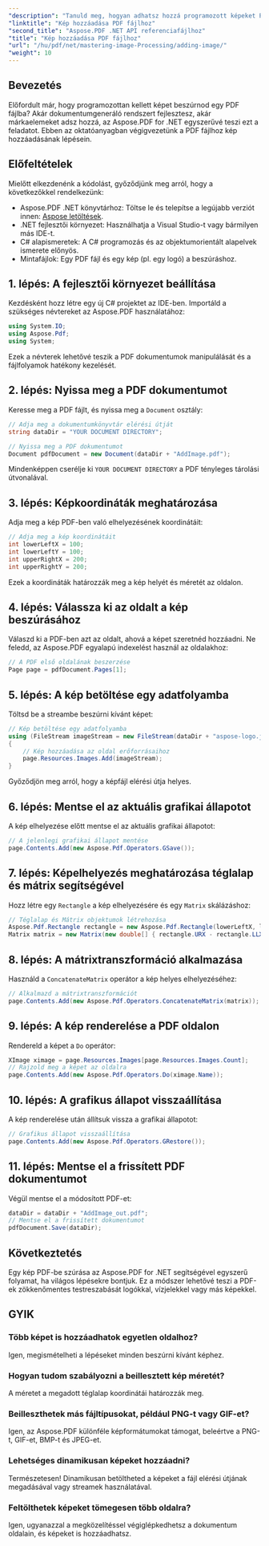 ```yaml
---
"description": "Tanuld meg, hogyan adhatsz hozzá programozott képeket PDF fájlokhoz az Aspose.PDF for .NET segítségével. Ez az átfogó oktatóanyag minden lépést lefed, a környezet beállításától kezdve a képek adott oldalakon történő megjelenítéséig."
"linktitle": "Kép hozzáadása PDF fájlhoz"
"second_title": "Aspose.PDF .NET API referenciafájlhoz"
"title": "Kép hozzáadása PDF fájlhoz"
"url": "/hu/pdf/net/mastering-image-Processing/adding-image/"
"weight": 10
---
```


## Bevezetés

Előfordult már, hogy programozottan kellett képet beszúrnod egy PDF fájlba? Akár dokumentumgeneráló rendszert fejlesztesz, akár márkaelemeket adsz hozzá, az Aspose.PDF for .NET egyszerűvé teszi ezt a feladatot. Ebben az oktatóanyagban végigvezetünk a PDF fájlhoz kép hozzáadásának lépésein.

## Előfeltételek

Mielőtt elkezdenénk a kódolást, győződjünk meg arról, hogy a következőkkel rendelkezünk:

- Aspose.PDF .NET könyvtárhoz: Töltse le és telepítse a legújabb verziót innen: [Aspose letöltések](https://releases.aspose.com/pdf/net/).
- .NET fejlesztői környezet: Használhatja a Visual Studio-t vagy bármilyen más IDE-t.
- C# alapismeretek: A C# programozás és az objektumorientált alapelvek ismerete előnyös.
- Mintafájlok: Egy PDF fájl és egy kép (pl. egy logó) a beszúráshoz.

## 1. lépés: A fejlesztői környezet beállítása

Kezdésként hozz létre egy új C# projektet az IDE-ben. Importáld a szükséges névtereket az Aspose.PDF használatához:

```csharp
using System.IO;
using Aspose.Pdf;
using System;
```

Ezek a névterek lehetővé teszik a PDF dokumentumok manipulálását és a fájlfolyamok hatékony kezelését.

## 2. lépés: Nyissa meg a PDF dokumentumot

Keresse meg a PDF fájlt, és nyissa meg a `Document` osztály:

```csharp
// Adja meg a dokumentumkönyvtár elérési útját
string dataDir = "YOUR DOCUMENT DIRECTORY";

// Nyissa meg a PDF dokumentumot
Document pdfDocument = new Document(dataDir + "AddImage.pdf");
```

Mindenképpen cserélje ki `YOUR DOCUMENT DIRECTORY` a PDF tényleges tárolási útvonalával.

## 3. lépés: Képkoordináták meghatározása

Adja meg a kép PDF-ben való elhelyezésének koordinátáit:

```csharp
// Adja meg a kép koordinátáit
int lowerLeftX = 100;
int lowerLeftY = 100;
int upperRightX = 200;
int upperRightY = 200;
```

Ezek a koordináták határozzák meg a kép helyét és méretét az oldalon.

## 4. lépés: Válassza ki az oldalt a kép beszúrásához

Válaszd ki a PDF-ben azt az oldalt, ahová a képet szeretnéd hozzáadni. Ne feledd, az Aspose.PDF egyalapú indexelést használ az oldalakhoz:

```csharp
// A PDF első oldalának beszerzése
Page page = pdfDocument.Pages[1];
```

## 5. lépés: A kép betöltése egy adatfolyamba

Töltsd be a streambe beszúrni kívánt képet:

```csharp
// Kép betöltése egy adatfolyamba
using (FileStream imageStream = new FileStream(dataDir + "aspose-logo.jpg", FileMode.Open))
{
    // Kép hozzáadása az oldal erőforrásaihoz
    page.Resources.Images.Add(imageStream);
}
```

Győződjön meg arról, hogy a képfájl elérési útja helyes.

## 6. lépés: Mentse el az aktuális grafikai állapotot

A kép elhelyezése előtt mentse el az aktuális grafikai állapotot:

```csharp
// A jelenlegi grafikai állapot mentése
page.Contents.Add(new Aspose.Pdf.Operators.GSave());
```

## 7. lépés: Képelhelyezés meghatározása téglalap és mátrix segítségével

Hozz létre egy `Rectangle` a kép elhelyezésére és egy `Matrix` skálázáshoz:

```csharp
// Téglalap és Mátrix objektumok létrehozása
Aspose.Pdf.Rectangle rectangle = new Aspose.Pdf.Rectangle(lowerLeftX, lowerLeftY, upperRightX, upperRightY);
Matrix matrix = new Matrix(new double[] { rectangle.URX - rectangle.LLX, 0, 0, rectangle.URY - rectangle.LLY, rectangle.LLX, rectangle.LLY });
```

## 8. lépés: A mátrixtranszformáció alkalmazása

Használd a `ConcatenateMatrix` operátor a kép helyes elhelyezéséhez:

```csharp
// Alkalmazd a mátrixtranszformációt
page.Contents.Add(new Aspose.Pdf.Operators.ConcatenateMatrix(matrix));
```

## 9. lépés: A kép renderelése a PDF oldalon

Rendereld a képet a `Do` operátor:

```csharp
XImage ximage = page.Resources.Images[page.Resources.Images.Count];
// Rajzold meg a képet az oldalra
page.Contents.Add(new Aspose.Pdf.Operators.Do(ximage.Name));
```

## 10. lépés: A grafikus állapot visszaállítása

A kép renderelése után állítsuk vissza a grafikai állapotot:

```csharp
// Grafikus állapot visszaállítása
page.Contents.Add(new Aspose.Pdf.Operators.GRestore());
```

## 11. lépés: Mentse el a frissített PDF dokumentumot

Végül mentse el a módosított PDF-et:

```csharp
dataDir = dataDir + "AddImage_out.pdf";
// Mentse el a frissített dokumentumot
pdfDocument.Save(dataDir);
```

## Következtetés

Egy kép PDF-be szúrása az Aspose.PDF for .NET segítségével egyszerű folyamat, ha világos lépésekre bontjuk. Ez a módszer lehetővé teszi a PDF-ek zökkenőmentes testreszabását logókkal, vízjelekkel vagy más képekkel.

## GYIK

### Több képet is hozzáadhatok egyetlen oldalhoz?
Igen, megismételheti a lépéseket minden beszúrni kívánt képhez.

### Hogyan tudom szabályozni a beillesztett kép méretét?
A méretet a megadott téglalap koordinátái határozzák meg.

### Beilleszthetek más fájltípusokat, például PNG-t vagy GIF-et?
Igen, az Aspose.PDF különféle képformátumokat támogat, beleértve a PNG-t, GIF-et, BMP-t és JPEG-et.

### Lehetséges dinamikusan képeket hozzáadni?
Természetesen! Dinamikusan betöltheted a képeket a fájl elérési útjának megadásával vagy streamek használatával.

### Feltölthetek képeket tömegesen több oldalra?
Igen, ugyanazzal a megközelítéssel végiglépkedhetsz a dokumentum oldalain, és képeket is hozzáadhatsz.